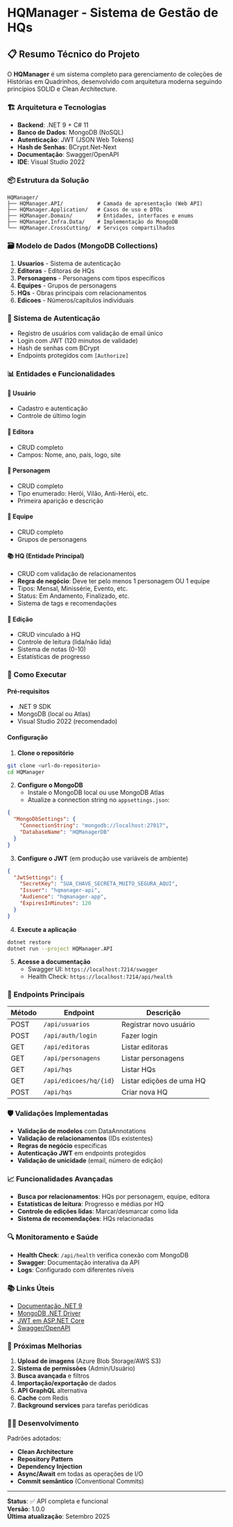 # HQManager - Sistema de Gestão de HQs

## 📋 Resumo Técnico do Projeto

O **HQManager** é um sistema completo para gerenciamento de coleções de Histórias em Quadrinhos, desenvolvido com arquitetura moderna seguindo princípios SOLID e Clean Architecture.

### 🏗️ Arquitetura e Tecnologias

- **Backend**: .NET 9 + C# 11
- **Banco de Dados**: MongoDB (NoSQL)
- **Autenticação**: JWT (JSON Web Tokens)
- **Hash de Senhas**: BCrypt.Net-Next
- **Documentação**: Swagger/OpenAPI
- **IDE**: Visual Studio 2022

### 📦 Estrutura da Solução

```
HQManager/
├── HQManager.API/           # Camada de apresentação (Web API)
├── HQManager.Application/   # Casos de uso e DTOs
├── HQManager.Domain/        # Entidades, interfaces e enums
├── HQManager.Infra.Data/    # Implementação do MongoDB
└── HQManager.CrossCutting/  # Serviços compartilhados
```

### 🗃️ Modelo de Dados (MongoDB Collections)

1. **Usuarios** - Sistema de autenticação
2. **Editoras** - Editoras de HQs
3. **Personagens** - Personagens com tipos específicos
4. **Equipes** - Grupos de personagens
5. **HQs** - Obras principais com relacionamentos
6. **Edicoes** - Números/capítulos individuais

### 🔐 Sistema de Autenticação

- Registro de usuários com validação de email único
- Login com JWT (120 minutos de validade)
- Hash de senhas com BCrypt
- Endpoints protegidos com `[Authorize]`

### 📊 Entidades e Funcionalidades

#### 👤 Usuário
- Cadastro e autenticação
- Controle de último login

#### 🏢 Editora
- CRUD completo
- Campos: Nome, ano, país, logo, site

#### 🦸 Personagem
- CRUD completo
- Tipo enumerado: Herói, Vilão, Anti-Herói, etc.
- Primeira aparição e descrição

#### 👥 Equipe
- CRUD completo
- Grupos de personagens

#### 📚 HQ (Entidade Principal)
- CRUD com validação de relacionamentos
- **Regra de negócio**: Deve ter pelo menos 1 personagem OU 1 equipe
- Tipos: Mensal, Minissérie, Evento, etc.
- Status: Em Andamento, Finalizado, etc.
- Sistema de tags e recomendações

#### 📖 Edição
- CRUD vinculado à HQ
- Controle de leitura (lida/não lida)
- Sistema de notas (0-10)
- Estatísticas de progresso

### 🚀 Como Executar

#### Pré-requisitos
- .NET 9 SDK
- MongoDB (local ou Atlas)
- Visual Studio 2022 (recomendado)

#### Configuração

1. **Clone o repositório**
```bash
git clone <url-do-repositorio>
cd HQManager
```

2. **Configure o MongoDB**
   - Instale o MongoDB local ou use MongoDB Atlas
   - Atualize a connection string no `appsettings.json`:

```json
{
  "MongoDbSettings": {
    "ConnectionString": "mongodb://localhost:27017",
    "DatabaseName": "HQManagerDB"
  }
}
```

3. **Configure o JWT** (em produção use variáveis de ambiente)
```json
{
  "JwtSettings": {
    "SecretKey": "SUA_CHAVE_SECRETA_MUITO_SEGURA_AQUI",
    "Issuer": "hqmanager-api",
    "Audience": "hqmanager-app",
    "ExpiresInMinutes": 120
  }
}
```

4. **Execute a aplicação**
```bash
dotnet restore
dotnet run --project HQManager.API
```

5. **Acesse a documentação**
   - Swagger UI: `https://localhost:7214/swagger`
   - Health Check: `https://localhost:7214/api/health`

### 🔧 Endpoints Principais

| Método | Endpoint | Descrição |
|--------|----------|-----------|
| POST | `/api/usuarios` | Registrar novo usuário |
| POST | `/api/auth/login` | Fazer login |
| GET | `/api/editoras` | Listar editoras |
| GET | `/api/personagens` | Listar personagens |
| GET | `/api/hqs` | Listar HQs |
| GET | `/api/edicoes/hq/{id}` | Listar edições de uma HQ |
| POST | `/api/hqs` | Criar nova HQ |

### 🛡️ Validações Implementadas

- **Validação de modelos** com DataAnnotations
- **Validação de relacionamentos** (IDs existentes)
- **Regras de negócio** específicas
- **Autenticação JWT** em endpoints protegidos
- **Validação de unicidade** (email, número de edição)

### 📈 Funcionalidades Avançadas

- **Busca por relacionamentos**: HQs por personagem, equipe, editora
- **Estatísticas de leitura**: Progresso e médias por HQ
- **Controle de edições lidas**: Marcar/desmarcar como lida
- **Sistema de recomendações**: HQs relacionadas

### 🔍 Monitoramento e Saúde

- **Health Check**: `/api/health` verifica conexão com MongoDB
- **Swagger**: Documentação interativa da API
- **Logs**: Configurado com diferentes níveis

### 📚 Links Úteis

- [Documentação .NET 9](https://learn.microsoft.com/dotnet/core/)
- [MongoDB .NET Driver](https://www.mongodb.com/docs/drivers/csharp/)
- [JWT em ASP.NET Core](https://learn.microsoft.com/aspnet/core/security/authentication/jwt)
- [Swagger/OpenAPI](https://swagger.io/)

### 🎯 Próximas Melhorias

1. **Upload de imagens** (Azure Blob Storage/AWS S3)
2. **Sistema de permissões** (Admin/Usuário)
3. **Busca avançada** e filtros
4. **Importação/exportação** de dados
5. **API GraphQL** alternativa
6. **Cache** com Redis
7. **Background services** para tarefas periódicas

### 👨‍💻 Desenvolvimento

Padrões adotados:
- **Clean Architecture**
- **Repository Pattern**
- **Dependency Injection**
- **Async/Await** em todas as operações de I/O
- **Commit semântico** (Conventional Commits)

---

**Status**: ✅ API completa e funcional  
**Versão**: 1.0.0  
**Última atualização**: Setembro 2025
